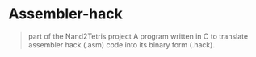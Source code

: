 # Assembler-hack
> part of the Nand2Tetris project
A program written in C to translate assembler hack (.asm) code into its binary form (.hack).
